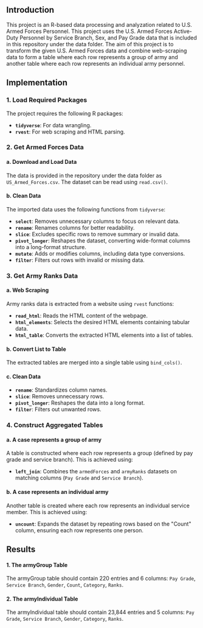 ## Introduction
This project is an R-based data processing and analyzation related to U.S. Armed Forces Personnel. This project uses the U.S. Armed Forces Active-Duty Personnel by Service Branch, Sex, and Pay Grade data that is included in this repository under the data folder. The aim of this project is to transform the given U.S. Armed Forces data and combine web-scraping data to form a table where each row represents a group of army and another table where each row represents an individual army personnel.

## Implementation
### 1. Load Required Packages

The project requires the following R packages:
- **`tidyverse`**: For data wrangling.
- **`rvest`**: For web scraping and HTML parsing.

### 2. Get Armed Forces Data

#### a. Download and Load Data
The data is provided in the repository under the data folder as `US_Armed_Forces.csv`. The dataset can be read using `read.csv()`.

#### b. Clean Data
The imported data uses the following functions from `tidyverse`:
- **`select`**: Removes unnecessary columns to focus on relevant data.
- **`rename`**: Renames columns for better readability.
- **`slice`**: Excludes specific rows to remove summary or invalid data.
- **`pivot_longer`**: Reshapes the dataset, converting wide-format columns into a long-format structure.
- **`mutate`**: Adds or modifies columns, including data type conversions.
- **`filter`**: Filters out rows with invalid or missing data.

### 3. Get Army Ranks Data

#### a. Web Scraping
Army ranks data is extracted from a website using `rvest` functions:
- **`read_html`**: Reads the HTML content of the webpage.
- **`html_elements`**: Selects the desired HTML elements containing tabular data.
- **`html_table`**: Converts the extracted HTML elements into a list of tables.

#### b. Convert List to Table
The extracted tables are merged into a single table using `bind_cols()`.

#### c. Clean Data
- **`rename`**: Standardizes column names.
- **`slice`**: Removes unnecessary rows.
- **`pivot_longer`**: Reshapes the data into a long format.
- **`filter`**: Filters out unwanted rows.

### 4. Construct Aggregated Tables

#### a. A case represents a group of army
A table is constructed where each row represents a group (defined by pay grade and service branch). This is achieved using:
- **`left_join`**: Combines the `armedForces` and `armyRanks` datasets on matching columns (`Pay Grade` and `Service Branch`).

#### b. A case represents an individual army
Another table is created where each row represents an individual service member. This is achieved using:
- **`uncount`**: Expands the dataset by repeating rows based on the "Count" column, ensuring each row represents one person.

## Results

#### 1. The armyGroup Table
The armyGroup table should contain 220 entries and 6 columns: `Pay Grade`, `Service Branch`, `Gender`, `Count`, `Category`, `Ranks`.

#### 2. The armyIndividual Table
The armyIndividual table should contain 23,844 entries and 5 columns:  `Pay Grade`, `Service Branch`, `Gender`, `Category`, `Ranks`.

